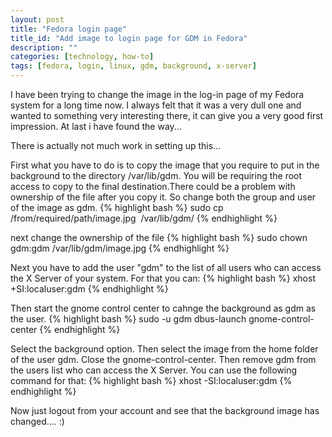 ```yaml
---
layout: post
title: "Fedora login page"
title_id: "Add image to login page for GDM in Fedora"
description: ""
categories: [technology, how-to]
tags: [fedora, login, linux, gdm, background, x-server]
---
```


I have been trying to change the image in the log-in page of my Fedora system for a long time now. I always felt that it
was a very dull one and wanted to something very interesting there, it can give you a very good first impression. At last
i have found the way...

There is actually not much work in setting up this...

First what you have to do is to copy the image that you require to put in the background to the directory /var/lib/gdm. You
will be requiring the root access to copy to the final destination.There could be a problem with ownership of the file after
you copy it. So change both the group and user of the image as gdm.
{% highlight bash %}
sudo cp  /from/required/path/image.jpg  /var/lib/gdm/
{% endhighlight %}

next change the ownership of the file
{% highlight bash %}
sudo chown gdm:gdm /var/lib/gdm/image.jpg
{% endhighlight %}

Next you have to add the user "gdm" to the list of all users who can access the X Server of your system. For that you can:
{% highlight bash %}
xhost +SI:localuser:gdm
{% endhighlight %}

Then start the gnome control center to cahnge the background as gdm as the user.
{% highlight bash %}
sudo -u gdm dbus-launch gnome-control-center
{% endhighlight %}

Select the background option. Then select the image from the home folder of the user gdm. Close the gnome-control-center.
Then remove gdm from the users list who can access the X Server. You can use the following command for that:
{% highlight bash %}
xhost -SI:localuser:gdm
{% endhighlight %}

Now just logout from your account and see that the background image has changed.... :)
